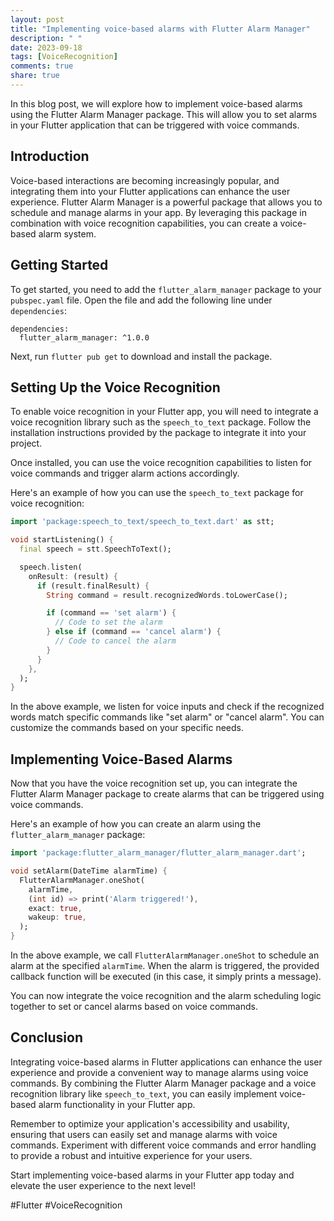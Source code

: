 ```yaml
---
layout: post
title: "Implementing voice-based alarms with Flutter Alarm Manager"
description: " "
date: 2023-09-18
tags: [VoiceRecognition]
comments: true
share: true
---
```


In this blog post, we will explore how to implement voice-based alarms using the Flutter Alarm Manager package. This will allow you to set alarms in your Flutter application that can be triggered with voice commands.

## Introduction

Voice-based interactions are becoming increasingly popular, and integrating them into your Flutter applications can enhance the user experience. Flutter Alarm Manager is a powerful package that allows you to schedule and manage alarms in your app. By leveraging this package in combination with voice recognition capabilities, you can create a voice-based alarm system.

## Getting Started

To get started, you need to add the `flutter_alarm_manager` package to your `pubspec.yaml` file. Open the file and add the following line under `dependencies`:

```
dependencies:
  flutter_alarm_manager: ^1.0.0
```

Next, run `flutter pub get` to download and install the package.

## Setting Up the Voice Recognition

To enable voice recognition in your Flutter app, you will need to integrate a voice recognition library such as the `speech_to_text` package. Follow the installation instructions provided by the package to integrate it into your project.

Once installed, you can use the voice recognition capabilities to listen for voice commands and trigger alarm actions accordingly.

Here's an example of how you can use the `speech_to_text` package for voice recognition:

```dart
import 'package:speech_to_text/speech_to_text.dart' as stt;

void startListening() {
  final speech = stt.SpeechToText();

  speech.listen(
    onResult: (result) {
      if (result.finalResult) {
        String command = result.recognizedWords.toLowerCase();

        if (command == 'set alarm') {
          // Code to set the alarm
        } else if (command == 'cancel alarm') {
          // Code to cancel the alarm
        }
      }
    },
  );
}
```

In the above example, we listen for voice inputs and check if the recognized words match specific commands like "set alarm" or "cancel alarm". You can customize the commands based on your specific needs.

## Implementing Voice-Based Alarms

Now that you have the voice recognition set up, you can integrate the Flutter Alarm Manager package to create alarms that can be triggered using voice commands.

Here's an example of how you can create an alarm using the `flutter_alarm_manager` package:

```dart
import 'package:flutter_alarm_manager/flutter_alarm_manager.dart';

void setAlarm(DateTime alarmTime) {
  FlutterAlarmManager.oneShot(
    alarmTime,
    (int id) => print('Alarm triggered!'),
    exact: true,
    wakeup: true,
  );
}
```

In the above example, we call `FlutterAlarmManager.oneShot` to schedule an alarm at the specified `alarmTime`. When the alarm is triggered, the provided callback function will be executed (in this case, it simply prints a message).

You can now integrate the voice recognition and the alarm scheduling logic together to set or cancel alarms based on voice commands.

## Conclusion

Integrating voice-based alarms in Flutter applications can enhance the user experience and provide a convenient way to manage alarms using voice commands. By combining the Flutter Alarm Manager package and a voice recognition library like `speech_to_text`, you can easily implement voice-based alarm functionality in your Flutter app.

Remember to optimize your application's accessibility and usability, ensuring that users can easily set and manage alarms with voice commands. Experiment with different voice commands and error handling to provide a robust and intuitive experience for your users.

Start implementing voice-based alarms in your Flutter app today and elevate the user experience to the next level!

#Flutter #VoiceRecognition